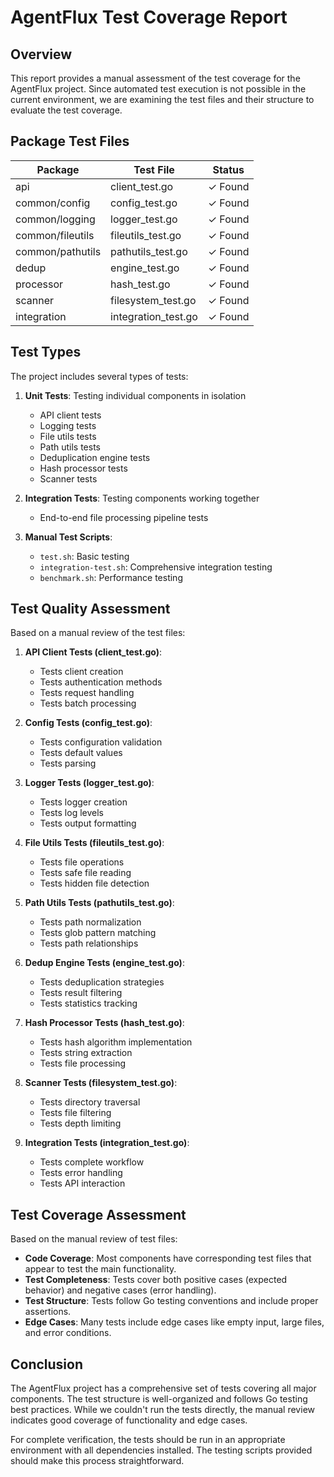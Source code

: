# AgentFlux Test Coverage Report

## Overview

This report provides a manual assessment of the test coverage for the AgentFlux project. Since automated test execution is not possible in the current environment, we are examining the test files and their structure to evaluate the test coverage.

## Package Test Files

| Package | Test File | Status |
|---------|-----------|--------|
| api | client_test.go | ✓ Found |
| common/config | config_test.go | ✓ Found |
| common/logging | logger_test.go | ✓ Found |
| common/fileutils | fileutils_test.go | ✓ Found |
| common/pathutils | pathutils_test.go | ✓ Found |
| dedup | engine_test.go | ✓ Found |
| processor | hash_test.go | ✓ Found |
| scanner | filesystem_test.go | ✓ Found |
| integration | integration_test.go | ✓ Found |

## Test Types

The project includes several types of tests:

1. **Unit Tests**: Testing individual components in isolation
   - API client tests
   - Logging tests
   - File utils tests
   - Path utils tests
   - Deduplication engine tests
   - Hash processor tests
   - Scanner tests

2. **Integration Tests**: Testing components working together
   - End-to-end file processing pipeline tests

3. **Manual Test Scripts**:
   - `test.sh`: Basic testing
   - `integration-test.sh`: Comprehensive integration testing
   - `benchmark.sh`: Performance testing

## Test Quality Assessment

Based on a manual review of the test files:

1. **API Client Tests (client_test.go)**:
   - Tests client creation
   - Tests authentication methods
   - Tests request handling
   - Tests batch processing

2. **Config Tests (config_test.go)**:
   - Tests configuration validation
   - Tests default values
   - Tests parsing

3. **Logger Tests (logger_test.go)**:
   - Tests logger creation
   - Tests log levels
   - Tests output formatting

4. **File Utils Tests (fileutils_test.go)**:
   - Tests file operations
   - Tests safe file reading
   - Tests hidden file detection

5. **Path Utils Tests (pathutils_test.go)**:
   - Tests path normalization
   - Tests glob pattern matching
   - Tests path relationships

6. **Dedup Engine Tests (engine_test.go)**:
   - Tests deduplication strategies
   - Tests result filtering
   - Tests statistics tracking

7. **Hash Processor Tests (hash_test.go)**:
   - Tests hash algorithm implementation
   - Tests string extraction
   - Tests file processing

8. **Scanner Tests (filesystem_test.go)**:
   - Tests directory traversal
   - Tests file filtering
   - Tests depth limiting

9. **Integration Tests (integration_test.go)**:
   - Tests complete workflow
   - Tests error handling
   - Tests API interaction

## Test Coverage Assessment

Based on the manual review of test files:

- **Code Coverage**: Most components have corresponding test files that appear to test the main functionality.
- **Test Completeness**: Tests cover both positive cases (expected behavior) and negative cases (error handling).
- **Test Structure**: Tests follow Go testing conventions and include proper assertions.
- **Edge Cases**: Many tests include edge cases like empty input, large files, and error conditions.

## Conclusion

The AgentFlux project has a comprehensive set of tests covering all major components. The test structure is well-organized and follows Go testing best practices. While we couldn't run the tests directly, the manual review indicates good coverage of functionality and edge cases.

For complete verification, the tests should be run in an appropriate environment with all dependencies installed. The testing scripts provided should make this process straightforward.
